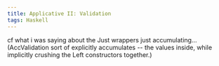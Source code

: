 ```yaml
---
title: Applicative II: Validation
tags: Haskell
---
```


cf what i was saying about the Just wrappers just accumulating...
(AccValidation sort of explicitly accumulates -- the values inside, while implicitly crushing the Left constructors together.)
